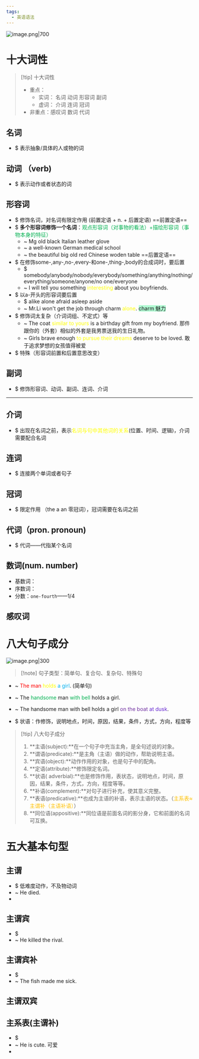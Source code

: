 ```yaml
---
tags:
  - 英语语法
---
```

![image.png|700](https://fig-1321973591.cos.ap-nanjing.myqcloud.com/20241128115310.png)
# 十大词性
> [!tip] 十大词性
> - 重点：
> 	- 实词： 名词  动词 形容词 副词 
> 	- 虚词：  介词  连词  冠词
> - 非重点：感叹词  数词 代词
## 名词 
- $ 表示抽象/具体的人或物的词
## 动词 （verb)
- $ 表示动作或者状态的词
## 形容词 
- $ 修饰名词，对名词有限定作用  (前置定语  + n. + 后置定语)
==前置定语==
- $ **多个形容词修饰一个名词**：<font color="#00b050">观点形容词（对事物的看法）+描绘形容词（事物本身的特征）</font>
	- ~ Mg old black Italian leather glove 
	- ~ a well-known German medical school 
	- ~ the beautiful big old red Chinese woden table
==后置定语==
- $ 在修饰some-,any-,no-,every-和one-,thing-,body的合成词时，要后置
	- $ somebody/anybody/nobody/everybody/something/anything/nothing/everything/someone/anyone/no one/everyone
	- ~ I will tell you something <font color="#ffff00">interesting </font>about you boyfriends.
- $ 以a-开头的形容词要后置
	- $ alike alone afraid asleep aside
	- ~ Mr.Li won't get the job through charm <font color="#ffff00">alone</font>. <span style="background:#affad1">  charm  魅力</span>
- $ 修饰词太复杂（介词词组、不定式）等
	- ~ The coat<font color="#ffff00"> similar to yours</font> is a birthday gift from my boyfriend. 那件跟你的（外套）相似的外套是我男票送我的生日礼物。
	- ~ Girls brave enough <font color="#ffff00">to pursue their dreams</font> deserve to be loved. 敢于追求梦想的女孩值得被爱
- $ 特殊（形容词前置和后置意思改变）
## 副词
- $ 修饰形容词、动词、副词、连词、介词

---
## 介词 
- $ 出现在名词之前，表示<font color="#ffff00">名词与句中其他词的关系</font>(位置、时间、逻辑)，介词需要配合名词
## 连词 
- $ 连接两个单词或者句子
## 冠词
- $ 限定作用 （the a an 零冠词），冠词需要在名词之前
## 代词（pron. pronoun)
- $ 代词——代指某个名词
## 数词(num. number)
- 基数词：
- 序数词：
- 分数：`one-fourth`——1/4
## 感叹词

# 八大句子成分
![image.png|300](https://fig-1321973591.cos.ap-nanjing.myqcloud.com/20241128120214.png)
>[!note] 句子类型：简单句、复合句、复杂句、特殊句

- ~ <font color="#ff0000">The man</font> <font color="#ffff00">holds </font><font color="#00b0f0">a girl</font>. (简单句) 
- ~ The<font color="#00b050"> handsome</font> man <font color="#00b050">with bell </font>holds a girl.
- ~ The handsome man with bell holds a girl<font color="#7030a0"> on the boat</font><font color="#6425d0"> at dusk</font>.

- $ 状语：作修饰，说明地点，时间，原因，结果，条件，方式，方向，程度等

> [!tip] 八大句子成分
> 1. **主语(subject):**在一个句子中充当主角，是全句述说的对象。
> 2. **谓语(predicate):**是主角（主语）做的动作，帮助说明主语。
> 3. **宾语(object):**动作作用的对象，也是句子中的配角。
> 4. **定语(attribute):**修饰限定名词。
> 5. **状语( adverbial):**也是修饰作用，表状态，说明地点，时间，原因，结果，条件，方式，方向，程度等等。
> 6. **补语(complement):**对句子进行补充，使其意义完整。
> 7. **表语(predicative):**也成为主语的补语，表示主语的状态。（<font color="#ffc000">主系表≈主谓补（主语补语）</font>）
> 8. **同位语(appositive):**同位语是前面名词的影分身，它和前面的名词可互换。
# 五大基本句型
## 主谓
- $ 低难度动作，不及物动词
- ~ He died.
- 

## 主谓宾
- $ 
- ~ He killed the rival. 

## 主谓宾补
- $ 
- ~ The fish made me sick.
## 主谓双宾

## 主系表(主谓补)
- $ 
- ~ He is cute. 可爱
- 


